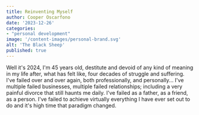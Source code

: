 ```yaml
---
title: Reinventing Myself
author: Cooper Oscarfono
date: '2023-12-26'
categories:
- "personal development"
image: '/content-images/personal-brand.svg'
alt: 'The Black Sheep'
published: true
---
```


<span class="dropcap">W</span>ell it's 2024, I'm 45 years old, destitute and devoid of any kind of meaning in my life after, what has felt like, four decades of struggle and suffering. I've failed over and over again, both professionally, and personally...  I've multiple failed businesses, multiple failed relationships; including a very painful divorce that still haunts me daily.  I've failed as a father, as a friend, as a person.  I've failed to achieve virtually everything I have ever set out to do and it's high time that paradigm changed.
<br>
